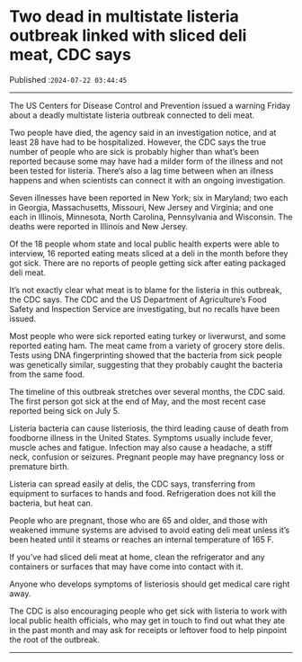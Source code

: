 # Two dead in multistate listeria outbreak linked with sliced deli meat, CDC says

Published :`2024-07-22 03:44:45`

---

The US Centers for Disease Control and Prevention issued a warning Friday about a deadly multistate listeria outbreak connected to deli meat.

Two people have died, the agency said in an investigation notice, and at least 28 have had to be hospitalized. However, the CDC says the true number of people who are sick is probably higher than what’s been reported because some may have had a milder form of the illness and not been tested for listeria. There’s also a lag time between when an illness happens and when scientists can connect it with an ongoing investigation.

Seven illnesses have been reported in New York; six in Maryland; two each in Georgia, Massachusetts, Missouri, New Jersey and Virginia; and one each in Illinois, Minnesota, North Carolina, Pennsylvania and Wisconsin. The deaths were reported in Illinois and New Jersey.

Of the 18 people whom state and local public health experts were able to interview, 16 reported eating meats sliced at a deli in the month before they got sick. There are no reports of people getting sick after eating packaged deli meat.

It’s not exactly clear what meat is to blame for the listeria in this outbreak, the CDC says. The CDC and the US Department of Agriculture’s Food Safety and Inspection Service are investigating, but no recalls have been issued.

Most people who were sick reported eating turkey or liverwurst, and some reported eating ham. The meat came from a variety of grocery store delis. Tests using DNA fingerprinting showed that the bacteria from sick people was genetically similar, suggesting that they probably caught the bacteria from the same food.

The timeline of this outbreak stretches over several months, the CDC said. The first person got sick at the end of May, and the most recent case reported being sick on July 5.

Listeria bacteria can cause listeriosis, the third leading cause of death from foodborne illness in the United States. Symptoms usually include fever, muscle aches and fatigue. Infection may also cause a headache, a stiff neck, confusion or seizures. Pregnant people may have pregnancy loss or premature birth.

Listeria can spread easily at delis, the CDC says, transferring from equipment to surfaces to hands and food. Refrigeration does not kill the bacteria, but heat can.

People who are pregnant, those who are 65 and older, and those with weakened immune systems are advised to avoid eating deli meat unless it’s been heated until it steams or reaches an internal temperature of 165 F.

If you’ve had sliced deli meat at home, clean the refrigerator and any containers or surfaces that may have come into contact with it.

Anyone who develops symptoms of listeriosis should get medical care right away.

The CDC is also encouraging people who get sick with listeria to work with local public health officials, who may get in touch to find out what they ate in the past month and may ask for receipts or leftover food to help pinpoint the root of the outbreak.

---

